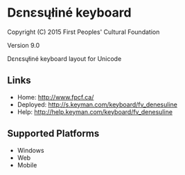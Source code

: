 Dɛnɛsųłiné keyboard
======================

Copyright (C) 2015 First Peoples' Cultural Foundation

Version 9.0

Dɛnɛsųłiné keyboard layout for Unicode

Links
-----

 * Home:     <http://www.fpcf.ca/>
 * Deployed: <http://s.keyman.com/keyboard/fv_denesuline>
 * Help:     <http://help.keyman.com/keyboard/fv_denesuline>
 
Supported Platforms
-------------------

 * Windows
 * Web
 * Mobile
